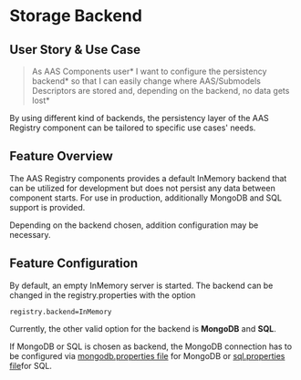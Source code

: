 # Storage Backend

## User Story & Use Case
>As AAS Components user*
>I want to configure the persistency backend*
>so that I can easily change where AAS/Submodels Descriptors are stored and, depending on the backend, no data gets lost*

By using different kind of backends, the persistency layer of the AAS Registry component can be tailored to specific use cases' needs.

## Feature Overview
The AAS Registry components provides a default InMemory backend that can be utilized for development but does not persist any data between component starts. For use in production, additionally MongoDB and SQL support is provided.

Depending on the backend chosen, addition configuration may be necessary.

## Feature Configuration
By default, an empty InMemory server is started. The backend can be changed in the registry.properties with the option

```
registry.backend=InMemory
```
Currently, the other valid option for the backend is **MongoDB** and **SQL**.

If MongoDB or SQL is chosen as backend, the MongoDB connection has to be configured via [mongodb.properties file](../../mongodb.md) for MongoDB or [sql.properties file](../../sql.md)for SQL.